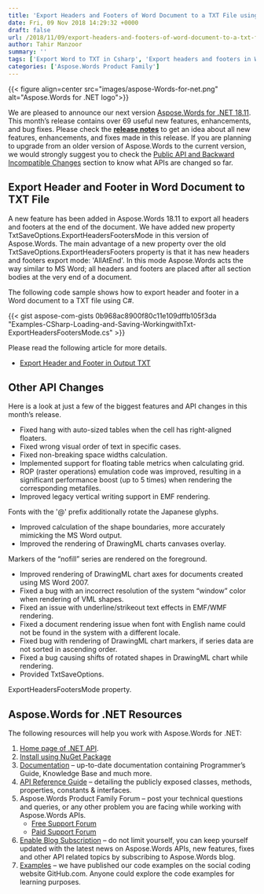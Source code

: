 ```yaml
---
title: 'Export Headers and Footers of Word Document to a TXT File using C#'
date: Fri, 09 Nov 2018 14:29:32 +0000
draft: false
url: /2018/11/09/export-headers-and-footers-of-word-document-to-a-txt-file-using-csharp-asp.net/
author: Tahir Manzoor
summary: ''
tags: ['Export Word to TXT in Csharp', 'Export headers and footers in Word to TXT']
categories: ['Aspose.Words Product Family']
---
```




{{< figure align=center src="images/aspose-Words-for-net.png" alt="Aspose.Words for .NET logo">}}


We are pleased to announce our next version [Aspose.Words for .NET 18.11][1]. This month’s release contains over 69 useful new features, enhancements, and bug fixes. Please check the [**release notes**][2] to get an idea about all new features, enhancements, and fixes made in this release. If you are planning to upgrade from an older version of Aspose.Words to the current version, we would strongly suggest you to check the [Public API and Backward Incompatible Changes][3] section to know what APIs are changed so far.

## Export Header and Footer in Word Document to TXT File

A new feature has been added in Aspose.Words 18.11 to export all headers and footers at the end of the document. We have added new property TxtSaveOptions.ExportHeadersFootersMode in this version of Aspose.Words. The main advantage of a new property over the old TxtSaveOptions.ExportHeadersFooters property is that it has new headers and footers export mode: 'AllAtEnd'. In this mode Aspose.Words acts the way similar to MS Word; all headers and footers are placed after all section bodies at the very end of a document.

The following code sample shows how to export header and footer in a Word document to a TXT file using C#.

{{< gist aspose-com-gists 0b968ac8900f80c11e109dffb105f3da "Examples-CSharp-Loading-and-Saving-WorkingwithTxt-ExportHeadersFootersMode.cs" >}}

Please read the following article for more details.

*   [Export Header and Footer in Output TXT][4]

## Other API Changes

Here is a look at just a few of the biggest features and API changes in this month’s release.

*   Fixed hang with auto-sized tables when the cell has right-aligned floaters.
*   Fixed wrong visual order of text in specific cases.
*   Fixed non-breaking space widths calculation.
*   Implemented support for floating table metrics when calculating grid.
*   ROP (raster operations) emulation code was improved, resulting in a significant performance boost (up to 5 times) when rendering the corresponding metafiles.
*   Improved legacy vertical writing support in EMF rendering.

Fonts with the '@' prefix additionally rotate the Japanese glyphs.

*   Improved calculation of the shape boundaries, more accurately mimicking the MS Word output.
*   Improved the rendering of DrawingML charts canvases overlay.

Markers of the “nofill” series are rendered on the foreground.

*   Improved rendering of DrawingML chart axes for documents created using MS Word 2007.
*   Fixed a bug with an incorrect resolution of the system “window” color when rendering of VML shapes.
*   Fixed an issue with underline/strikeout text effects in EMF/WMF rendering.
*   Fixed a document rendering issue when font with English name could not be found in the system with a different locale.
*   Fixed bug with rendering of DrawingML chart markers, if series data are not sorted in ascending order.
*   Fixed a bug causing shifts of rotated shapes in DrawingML chart while rendering.
*   Provided TxtSaveOptions.

ExportHeadersFootersMode property.

## Aspose.Words for .NET Resources

The following resources will help you work with Aspose.Words for .NET:

1.  [Home page of .NET API][5].
2.  [Install using NuGet Package][6]
3.  [Documentation][7] – up-to-date documentation containing Programmer’s Guide, Knowledge Base and much more.
4.  [API Reference Guide][8] – detailing the publicly exposed classes, methods, properties, constants & interfaces.
5.  Aspose.Words Product Family Forum – post your technical questions and queries, or any other problem you are facing while working with Aspose.Words APIs.
    *   [Free Support Forum][9]
    *   [Paid Support Forum][10]
6.  [Enable Blog Subscription][11] – do not limit yourself, you can keep yourself updated with the latest news on Aspose.Words APIs, new features, fixes and other API related topics by subscribing to Aspose.Words blog.
7.  [Examples][12] – we have published our code examples on the social coding website GitHub.com. Anyone could explore the code examples for learning purposes.




[1]: https://www.nuget.org/packages/Aspose.Words/
[2]: https://docs.aspose.com/display/wordsnet/Aspose.Words+for+.NET+18.11+Release+Notes
[3]: https://docs.aspose.com/display/wordsnet/Aspose.Words+for+.NET
[4]: https://docs.aspose.com/display/wordsnet/Working+with+Text+Document#WorkingwithTextDocument-ExportHeaderandFooterinOutputTXT
[5]: https://products.aspose.com/words/net
[6]: https://www.nuget.org/packages/Aspose.Words/
[7]: https://docs.aspose.com/display/wordsnet
[8]: https://apireference.aspose.com/net/words
[9]: https://forum.aspose.com/c/words
[10]: https://helpdesk.aspose.com/
[11]: https://blog.aspose.com/category/aspose-products/aspose-words-product-family/
[12]: https://github.com/aspose-words/Aspose.Words-for-.NET




